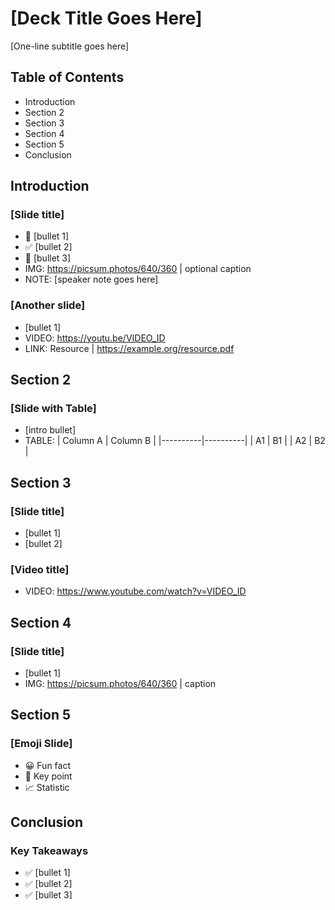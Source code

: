 # [Deck Title Goes Here]
[One-line subtitle goes here]

## Table of Contents
- Introduction
- Section 2
- Section 3
- Section 4
- Section 5
- Conclusion

## Introduction
### [Slide title]
- 🌟 [bullet 1]
- ✅ [bullet 2]
- 📌 [bullet 3]
- IMG: https://picsum.photos/640/360 | optional caption
- NOTE: [speaker note goes here]

### [Another slide]
- [bullet 1]
- VIDEO: https://youtu.be/VIDEO_ID
- LINK: Resource | https://example.org/resource.pdf

## Section 2
### [Slide with Table]
- [intro bullet]
- TABLE:
| Column A | Column B |
|----------|----------|
| A1 | B1 |
| A2 | B2 |

## Section 3
### [Slide title]
- [bullet 1]
- [bullet 2]

### [Video title]
- VIDEO: https://www.youtube.com/watch?v=VIDEO_ID

## Section 4
### [Slide title]
- [bullet 1]
- IMG: https://picsum.photos/640/360 | caption

## Section 5
### [Emoji Slide]
- 😀 Fun fact
- 🎯 Key point
- 📈 Statistic

## Conclusion
### Key Takeaways
- ✅ [bullet 1]
- ✅ [bullet 2]
- ✅ [bullet 3]
